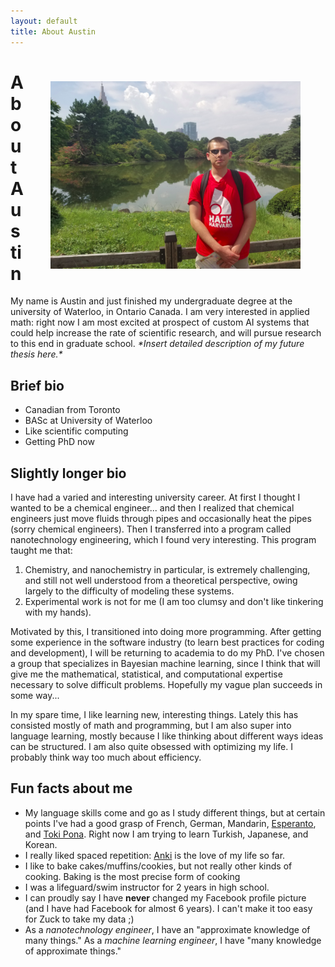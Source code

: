 ```yaml
---
layout: default
title: About Austin
---
```

<img src="/files/about_me_img1.png" alt="pic of me" 
style="float:right;width:400px;margin:40px">
# About Austin

My name is Austin and just finished my undergraduate
degree at the university of Waterloo, in Ontario Canada. 
I am very interested in applied math:
right now I am most excited at prospect of custom AI systems
that could help increase the rate of scientific research,
and will pursue research to this end in graduate school.
_\*Insert detailed description of my future thesis here.\*_

## Brief bio
- Canadian from Toronto
- BASc at University of Waterloo
- Like scientific computing
- Getting PhD now

## Slightly longer bio
I have had a varied and interesting university career. 
At first I thought I wanted to be a chemical engineer... and 
then I realized that chemical engineers just move fluids 
through pipes and occasionally heat the pipes (sorry chemical engineers). 
Then I transferred into a program called nanotechnology 
engineering, which I found very interesting. This program taught me that:  

1. Chemistry, and nanochemistry in particular, is extremely challenging, and still not well understood from a theoretical perspective, owing largely to the difficulty of modeling these systems.  
2. Experimental work is not for me (I am too clumsy and don't like tinkering with my hands).

Motivated by this, I transitioned into doing more programming.
After getting some experience in the software industry
(to learn best practices for coding and development),
I will be returning to academia to do my PhD.
I've chosen a group that specializes in Bayesian machine learning,
since I think that will give me the mathematical, statistical,
and computational expertise necessary to solve difficult problems.
Hopefully my vague plan succeeds in some way...

In my spare time, I like learning new, interesting things. 
Lately this has consisted mostly of math and programming, 
but I am also super into language learning,
mostly because I like thinking about different ways ideas can be structured.
I am also quite obsessed with optimizing my life.
I probably think way too much about efficiency.

## Fun facts about me
- My language skills come and go as I study different things,
 but at certain points I've had a good grasp of French, German, Mandarin, 
 [Esperanto](https://en.wikipedia.org/wiki/Esperanto), and [Toki Pona](https://en.wikipedia.org/wiki/Toki_Pona).
 Right now I am trying to learn Turkish, Japanese, and Korean.
- I really liked spaced repetition: [Anki](https://apps.ankiweb.net/) is the love of my life so far.
- I like to bake cakes/muffins/cookies, but not really other kinds of cooking. Baking is the most precise form of cooking
- I was a lifeguard/swim instructor for 2 years in high school.
- I can proudly say I have <b>never</b> changed my Facebook profile picture (and I have had Facebook for almost 6 years). I can't make it too easy for  Zuck to take my data ;)
- As a _nanotechnology engineer_, I have an "approximate knowledge of many things." As a _machine learning engineer_, I have "many knowledge of approximate things."

